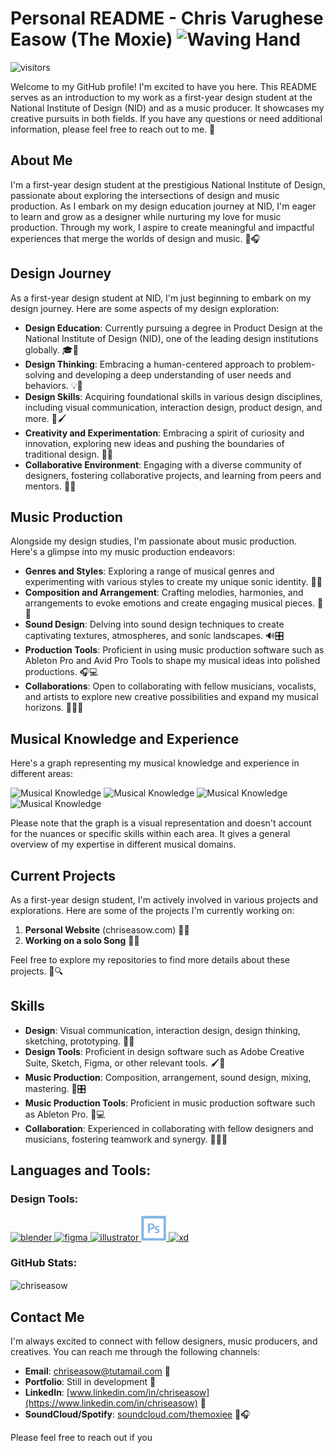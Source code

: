 # Personal README - Chris Varughese Easow (The Moxie) ![Waving Hand](https://cdn.jsdelivr.net/gh/Readme-Workflows/Readme-Icons@main/icons/gifs/wave.gif)


![visitors](https://visitor-badge.glitch.me/badge?page_id=chriseasow.chriseasow)

Welcome to my GitHub profile! I'm excited to have you here. This README serves as an introduction to my work as a first-year design student at the National Institute of Design (NID) and as a music producer. It showcases my creative pursuits in both fields. If you have any questions or need additional information, please feel free to reach out to me. 🎉

## About Me

I'm a first-year design student at the prestigious National Institute of Design, passionate about exploring the intersections of design and music production. As I embark on my design education journey at NID, I'm eager to learn and grow as a designer while nurturing my love for music production. Through my work, I aspire to create meaningful and impactful experiences that merge the worlds of design and music. 🎨🎧

## Design Journey

As a first-year design student at NID, I'm just beginning to embark on my design journey. Here are some aspects of my design exploration:

- **Design Education**: Currently pursuing a degree in Product Design at the National Institute of Design (NID), one of the leading design institutions globally. 🎓🎨
- **Design Thinking**: Embracing a human-centered approach to problem-solving and developing a deep understanding of user needs and behaviors. 💡👥
- **Design Skills**: Acquiring foundational skills in various design disciplines, including visual communication, interaction design, product design, and more. 🌟🖌️
- **Creativity and Experimentation**: Embracing a spirit of curiosity and innovation, exploring new ideas and pushing the boundaries of traditional design. 🚀🌈
- **Collaborative Environment**: Engaging with a diverse community of designers, fostering collaborative projects, and learning from peers and mentors. 👥💭

## Music Production

Alongside my design studies, I'm passionate about music production. Here's a glimpse into my music production endeavors:

- **Genres and Styles**: Exploring a range of musical genres and experimenting with various styles to create my unique sonic identity. 🎵🎶
- **Composition and Arrangement**: Crafting melodies, harmonies, and arrangements to evoke emotions and create engaging musical pieces. 🎹🎼
- **Sound Design**: Delving into sound design techniques to create captivating textures, atmospheres, and sonic landscapes. 🔊🎛️
- **Production Tools**: Proficient in using music production software such as Ableton Pro and Avid Pro Tools to shape my musical ideas into polished productions. 🎧💻
- **Collaborations**: Open to collaborating with fellow musicians, vocalists, and artists to explore new creative possibilities and expand my musical horizons. 🎵🤝🎨

## Musical Knowledge and Experience

Here's a graph representing my musical knowledge and experience in different areas:

![Musical Knowledge](https://img.shields.io/badge/Drums-10%20years-red)
![Musical Knowledge](https://img.shields.io/badge/Piano-3%20years-orange)
![Musical Knowledge](https://img.shields.io/badge/Guitar-2%20years-yellow)
![Musical Knowledge](https://img.shields.io/badge/Music%20Production-5%20years-green)

Please note that the graph is a visual representation and doesn't account for the nuances or specific skills within each area. It gives a general overview of my expertise in different musical domains.

## Current Projects

As a first-year design student, I'm actively involved in various projects and explorations. Here are some of the projects I'm currently working on:

1. **Personal Website** (chriseasow.com) 🎨✨
2. **Working on a solo Song** 🎵🔥

Feel free to explore my repositories to find more details about these projects. 📂🔍

## Skills

- **Design**: Visual communication, interaction design, design thinking, sketching, prototyping. 🎨💡
- **Design Tools**: Proficient in design software such as Adobe Creative Suite, Sketch, Figma, or other relevant tools. 🖌️🔧
- **Music Production**: Composition, arrangement, sound design, mixing, mastering. 🎵🎛️
- **Music Production Tools**: Proficient in music production software such as Ableton Pro. 🎹💻
- **Collaboration**: Experienced in collaborating with fellow designers and musicians, fostering teamwork and synergy. 🤝🎵👥

## Languages and Tools:

<h3 align="left">Design Tools:</h3>
<p align="left">
  <a href="https://www.blender.org/" target="_blank" rel="noreferrer">
    <img src="https://download.blender.org/branding/community/blender_community_badge_white.svg" alt="blender" width="40" height="40"/>
  </a>
  <a href="https://www.figma.com/" target="_blank" rel="noreferrer">
    <img src="https://www.vectorlogo.zone/logos/figma/figma-icon.svg" alt="figma" width="40" height="40"/>
  </a>
  <a href="https://www.adobe.com/in/products/illustrator.html" target="_blank" rel="noreferrer">
    <img src="https://www.vectorlogo.zone/logos/adobe_illustrator/adobe_illustrator-icon.svg" alt="illustrator" width="40" height="40"/>
  </a>
  <a href="https://www.photoshop.com/en" target="_blank" rel="noreferrer">
    <img src="https://raw.githubusercontent.com/devicons/devicon/master/icons/photoshop/photoshop-line.svg" alt="photoshop" width="40" height="40"/>
  </a>
  <a href="https://www.adobe.com/products/xd.html" target="_blank" rel="noreferrer">
    <img src="https://cdn.worldvectorlogo.com/logos/adobe-xd.svg" alt="xd" width="40" height="40"/>
  </a>
</p>

<h3 align="left">GitHub Stats:</h3>
<p><img align="center" src="https://github-readme-stats.vercel.app/api/top-langs?username=chriseasow&show_icons=true&locale=en&layout=compact" alt="chriseasow" /></p>

## Contact Me

I'm always excited to connect with fellow designers, music producers, and creatives. You can reach me through the following channels:

- **Email**: chriseasow@tutamail.com 📧
- **Portfolio**: Still in development 💼
- **LinkedIn**: [www.linkedin.com/in/chriseasow](https://www.linkedin.com/in/chriseasow) 🔗
- **SoundCloud/Spotify**: [soundcloud.com/themoxiee](https://soundcloud.com/themoxiee) 🎵🎧

Please feel free to reach out if you
